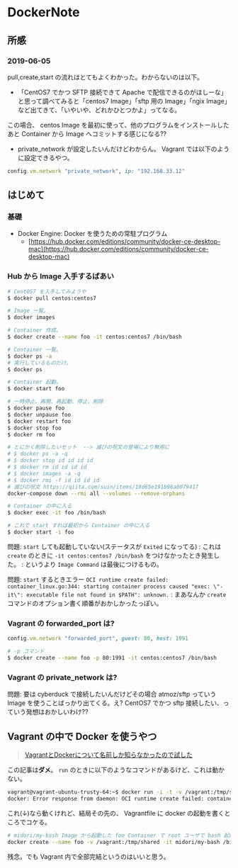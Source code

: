 DockerNote
===

## 所感

### 2019-06-05

pull,create,start の流れはとてもよくわかった。わからないのは以下。

- 「CentOS7 でかつ SFTP 接続できて Apache で配信できるのがほしーな」と思って調べてみると「centos7 Image」「sftp 用の Image」「ngix Image」など出てきて、「いやいや、どれかひとつかよ」ってなる。

この場合、 centos Image を最初に使って、他のプログラムをインストールしたあと Container から Image へコミットする感じになる??

- private_network が設定したいんだけどわからん。 Vagrant では以下のように設定できるやつ。

```ruby
config.vm.network "private_network", ip: "192.168.33.12"
```



## はじめて

### 基礎

- Docker Engine: Docker を使うための常駐プログラム
    - [https://hub.docker.com/editions/community/docker-ce-desktop-mac](https://hub.docker.com/editions/community/docker-ce-desktop-mac)

### Hub から Image 入手するばあい

```bash
# CentOS7 を入手してみようや
$ docker pull centos:centos7

# Image 一覧。
$ docker images

# Container 作成。
$ docker create --name foo -it centos:centos7 /bin/bash

# Container 一覧。
$ docker ps -a
# 実行しているものだけ。
$ docker ps

# Container 起動。
$ docker start foo

# 一時停止、再開、再起動、停止、削除
$ docker pause foo
$ docker unpause foo
$ docker restart foo
$ docker stop foo
$ docker rm foo

# とにかく削除したいセット  --> 滅びの呪文の登場により無用に
# $ docker ps -a -q
# $ docker stop id id id id
# $ docker rm id id id id
# $ docker images -a -q
# $ docker rmi -f id id id id
# 滅びの呪文 https://qiita.com/suin/items/19d65e191b96a0079417
docker-compose down --rmi all --volumes --remove-orphans

# Container の中に入る
$ docker exec -it foo /bin/bash

# これで start すれば最初から Container の中に入る
$ docker start -i foo
```

問題: `start` しても起動していない(ステータスが `Exited` になってる)
:   これは `create` のときに `-it centos:centos7 /bin/bash` をつけなかったとき発生した。
:   というより `Image Command` は最後につけるもの。


問題: `start` するときエラー `OCI runtime create failed: container_linux.go:344: starting container process caused "exec: \"-it\": executable file not found in $PATH": unknown.`
:   まあなんか `create` コマンドのオプション書く順番がおかしかったっぽい。

### Vagrant の forwarded_port は?

```ruby
config.vm.network "forwarded_port", guest: 80, host: 1991
```

```bash
# -p コマンド
$ docker create --name foo -p 80:1991 -it centos:centos7 /bin/bash
```

### Vagrant の private_network は?

問題: 要は cyberduck で接続したいんだけどその場合 atmoz/sftp っていう Image を使うことばっかり出てくる。え? CentOS7 でかつ sftp 接続したい、っていう発想はおかしいわけ??


## Vagrant の中で Docker を使うやつ

> [VagrantとDockerについて名前しか知らなかったので試した](https://qiita.com/hidekuro/items/fc12344d36d996198e96)

この記事は**ダメ**。 `run` のときに以下のようなコマンドがあるけど、これは動かない。

```bash
vagrant@vagrant-ubuntu-trusty-64:~$ docker run -i -t -v /vagrant:/tmp/shared --name="hogehoge" midori/my-bash
docker: Error response from daemon: OCI runtime create failed: container_linux.go:348: starting container process caused "process_linux.go:301: running exec setns process for init caused \"exit status 23\"": unknown.
```

これ(↓)なら動くけれど、結局その先の、 Vagrantfile に docker の起動を書くところでコケる。

```bash
# midori/my-bash Image から起動した foo Container で root ユーザで bash 起動
docker create --name foo -v /vagrant:/tmp/shared -it midori/my-bash /bin/bash
```

残念。でも Vagrant 内で全部完結というのはいいと思う。
